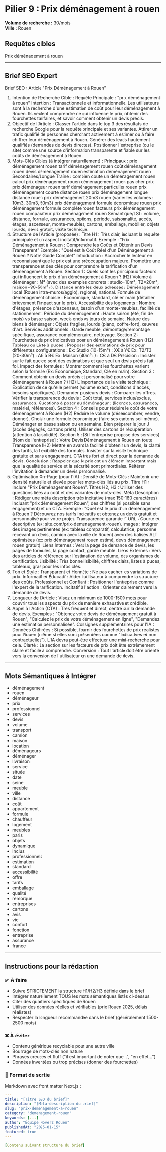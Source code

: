 # Pilier 9 : Prix déménagement à rouen

**Volume de recherche :** 30/mois  
**Ville :** Rouen

## Requêtes cibles

Prix déménagement à rouen

---

## Brief SEO Expert

Brief SEO : Article "Prix Déménagement à Rouen"
1. Intention de Recherche Cible :
Requête Principale : "prix déménagement à rouen"
Intention : Transactionnelle et informationnelle. Les utilisateurs sont à la recherche d'une estimation de coût pour leur déménagement à Rouen. Ils veulent comprendre ce qui influence le prix, obtenir des fourchettes tarifaires, et savoir comment obtenir un devis précis.
2. Objectif de l'Article :
Classer l'article dans le top 3 des résultats de recherche Google pour la requête principale et ses variantes.
Attirer un trafic qualifié de personnes cherchant activement à estimer ou à faire chiffrer leur déménagement à Rouen.
Générer des leads hautement qualifiés (demandes de devis directes).
Positionner l'entreprise (ou le site) comme une source d'information transparente et fiable sur les coûts de déménagement à Rouen.
3. Mots-Clés Cibles (à intégrer naturellement) :
Principaux :
prix déménagement rouen
tarif déménagement rouen
coût déménagement rouen
devis déménagement rouen
estimation déménagement rouen
Secondaires/Longue Traîne :
combien coute un déménagement rouen
calcul prix déménagement rouen
déménagement rouen pas cher prix
prix déménageur rouen
tarif déménagement particulier rouen
prix déménagement courte distance rouen
prix déménagement longue distance rouen
prix déménagement 20m3 rouen (varier les volumes : 10m3, 30m3, 50m3)
prix déménagement formule économique rouen
prix déménagement formule complète rouen
facteurs prix déménagement rouen
comparateur prix déménagement rouen
Sémantique/LSI :
volume, distance, formule, assurances, options, période, saisonnalité, accès, étages, ascenseur, monte-meubles, cartons, emballage, mobilier, objets lourds, devis gratuit, visite technique.
4. Structure de l'Article (proposée) :
Titre H1 : Très clair, incluant la requête principale et un aspect incitatif/informatif.
Exemple : "Prix Déménagement à Rouen : Comprendre les Coûts et Obtenir un Devis Transparent"
Exemple : "Quel est le Coût Réel d'un Déménagement à Rouen ? Notre Guide Complet"
Introduction : Accrocher le lecteur en reconnaissant que le prix est une préoccupation majeure. Promettre une transparence et des clés pour comprendre la tarification d'un déménagement à Rouen.
Section 1 : Quels sont les principaux facteurs qui influencent le prix d'un déménagement à Rouen ? (H2)
Volume à déménager : M³ (avec des exemples concrets : studio=10m³, T2=20m³, maison=30-50m³+).
Distance entre les deux adresses : Déménagement local (Rouen intra-muros/agglo), régional, national.
Formule de déménagement choisie : Économique, standard, clé en main (détailler brièvement l'impact sur le prix).
Accessibilité des logements : Nombre d'étages, présence d'ascenseur, besoin d'un monte-meubles, facilité de stationnement.
Période du déménagement : Haute saison (été, fin de mois) vs basse saison, week-ends vs jours de semaine.
Nature des biens à déménager : Objets fragiles, lourds (piano, coffre-fort), œuvres d'art.
Services additionnels : Garde meuble, démontage/remontage spécifique, assurance complémentaire, nettoyage.
Section 2 : Fourchettes de prix indicatives pour un déménagement à Rouen (H2)
Tableau ou Liste à puces : Proposer des estimations de prix pour différentes configurations :
Ex: Studio (10-15m³) : X€ à Y€
Ex: T2/T3 (20-30m³) : A€ à B€
Ex: Maison (40m³+) : C€ à D€
Précision : Insister sur le fait que ce sont des estimations et que seul un devis précis fait foi.
Impact des formules : Montrer comment les fourchettes varient selon la formule (Ex: Économique, Standard, Clé en main).
Section 3 : Comment obtenir un devis précis et personnalisé pour votre déménagement à Rouen ? (H2)
L'importance de la visite technique : Explication de ce qu'elle permet (volume exact, conditions d'accès, besoins spécifiques).
Demander plusieurs devis : Comparer les offres.
Vérifier la transparence du devis : Coût total, services inclus/exclus, assurances.
Questions à poser au déménageur : (licences, assurances, matériel, références).
Section 4 : Conseils pour réduire le coût de votre déménagement à Rouen (H2)
Réduire le volume (désencombrer, vendre, donner).
Choisir une formule économique (faire ses cartons soi-même).
Déménager en basse saison ou en semaine.
Bien préparer le jour J (accès dégagés, cartons prêts).
Utiliser des cartons de récupération (attention à la solidité).
Section 5 : (Si l'entreprise propose des services) [Nom de l'entreprise] : Votre Devis Déménagement à Rouen en toute Transparence (H2)
Mettre en avant la facilité d'obtenir un devis, la clarté des tarifs, la flexibilité des formules.
Insister sur la visite technique gratuite et sans engagement.
CTA très fort et direct pour la demande de devis.
Conclusion : Rappeler que le prix est un élément important mais que la qualité de service et la sécurité sont primordiales. Réitérer l'invitation à demander un devis personnalisé.
5. Optimisation On-Page (pour l'IA) :
Densité de Mots-Clés : Maintenir une densité naturelle et élevée pour les mots-clés liés au prix.
Titre H1 : Inclure "Prix Déménagement Rouen".
Titres H2, H3 : Utiliser des questions liées au coût et des variantes de mots-clés.
Méta Description : Rédiger une méta description très incitative (max 150-160 caractères) incluant "prix déménagement Rouen", des chiffres (si possible sans engagement) et un CTA.
Exemple : "Quel est le prix d'un déménagement à Rouen ? Découvrez nos tarifs indicatifs et obtenez un devis gratuit et personnalisé pour votre projet. Transparence garantie !"
URL : Courte et descriptive (ex: site.com/prix-demenagement-rouen).
Images : Intégrer des images pertinentes (ex: tableau comparatif, calculatrice, personne recevant un devis, camion avec la ville de Rouen) avec des balises ALT optimisées (ex: prix déménagement rouen estimé, devis déménagement rouen gratuit).
Liens Internes : Vers la page de demande de devis, les pages de formules, la page contact, garde meuble.
Liens Externes : Vers des articles de référence sur l'estimation de volume, des organismes de certification.
Lisibilité : Très bonne lisibilité, chiffres clairs, listes à puces, tableaux, gras pour les infos clés.
6. Ton et Style :
Transparent et Honnête : Ne pas cacher les variations de prix.
Informatif et Éducatif : Aider l'utilisateur à comprendre la structure des coûts.
Professionnel et Confiant : Positionner l'entreprise comme l'expert de la tarification.
Incitatif à l'action : Orienter clairement vers la demande de devis.
7. Longueur de l'Article :
Visez un minimum de 1000-1500 mots pour couvrir tous les aspects du prix de manière exhaustive et crédible.
8. Appel à l'Action (CTA) :
Très fréquent et direct, centré sur la demande de devis.
Exemples : "Obtenez votre devis de déménagement gratuit à Rouen", "Calculez le prix de votre déménagement en ligne", "Demandez une estimation personnalisée".
Consignes supplémentaires pour l'IA :
Données Chiffrées : Si possible, fournir des fourchettes de prix réalistes pour Rouen (même si elles sont présentées comme "indicatives et non contractuelles"). L'IA devra peut-être effectuer une mini-recherche pour cela.
Clarté : La section sur les facteurs de prix doit être extrêmement claire et facile à comprendre.
Conversion : Tout l'article doit être orienté vers la conversion de l'utilisateur en une demande de devis.

---

## Mots Sémantiques à Intégrer

- déménagement
- rouen
- déménageur
- prix
- professionnel
- services
- devis
- volume
- transport
- camion
- maison
- location
- déménageurs
- déménager
- livraison
- service
- située
- date
- seine
- meuble
- ville
- distance
- coût
- appartement
- formule
- chauffeur
- logement
- meubles
- paris
- objets
- dynamique
- inclus
- professionnels
- estimation
- standard
- accessibilité
- offre
- tarifs
- emballage
- qualité
- remorque
- entreprises
- cartons
- avis
- vie
- confort
- fonction
- entreprise
- assurance
- france

---

## Instructions pour la rédaction

### ✅ À faire
- Suivre STRICTEMENT la structure H1/H2/H3 définie dans le brief
- Intégrer naturellement TOUS les mots sémantiques listés ci-dessus
- Citer des quartiers spécifiques de Rouen
- Utiliser des données réelles et vérifiables (prix Rouen 2025, délais réalistes)
- Respecter la longueur recommandée dans le brief (généralement 1500-2500 mots)

### ❌ À éviter
- Contenu générique recyclable pour une autre ville
- Bourrage de mots-clés non naturel
- Phrases creuses et fluff ("il est important de noter que...", "en effet...")
- Données inventées ou trop précises (donner des fourchettes)

### 🎯 Format de sortie
Markdown avec front matter Next.js :

```yaml
---
title: "[Titre SEO du brief]"
description: "[Meta-description du brief]"
slug: "prix-demenagement-a-rouen"
category: "demenagement-rouen"
keywords: [...]
author: "Équipe Moverz Rouen"
publishedAt: "2025-01-15"
featured: true
---

[Contenu suivant structure du brief]
```
